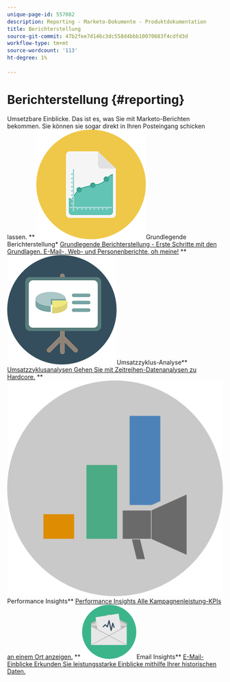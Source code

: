 ```yaml
---
unique-page-id: 557082
description: Reporting - Marketo-Dokumente - Produktdokumentation
title: Berichterstellung
source-git-commit: 47b2fee7d146c3dc558d4bbb10070683f4cdfd3d
workflow-type: tm+mt
source-wordcount: '113'
ht-degree: 1%

---
```



# Berichterstellung {#reporting}

Umsetzbare Einblicke. Das ist es, was Sie mit Marketo-Berichten bekommen. Sie können sie sogar direkt in Ihren Posteingang schicken lassen.
** ![Grundlegende Berichterstellung](assets/documents-bookmarks-17.png)Grundlegende Berichterstellung* [Grundlegende Berichterstellung - Erste Schritte mit den Grundlagen. E-Mail-, Web- und Personenberichte, oh meine!](https://docs.marketo.com/display/DOCS/Basic+Reporting)     ** ![Umsatzzyklusanalysen](assets/seo-08.png)Umsatzzyklus-Analyse** [Umsatzzyklusanalysen Gehen Sie mit Zeitreihen-Datenanalysen zu Hardcore.](https://docs.marketo.com/display/DOCS/Revenue+Cycle+Analytics)     ** ![Performance Insights](assets/mpi-for-docs-2x.png)Performance Insights** [Performance Insights Alle Kampagnenleistung-KPIs an einem Ort anzeigen.](https://docs.marketo.com/display/DOCS/Marketing+Performance+Insights)     ** ![Email Insights](assets/email-insights.png)Email Insights** [E-Mail-Einblicke Erkunden Sie leistungsstarke Einblicke mithilfe Ihrer historischen Daten.](https://docs.marketo.com/display/DOCS/Email+Insights)